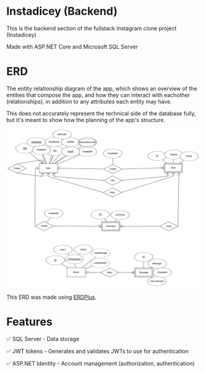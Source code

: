 # Instadicey (Backend)
This is the backend section of the fullstack Instagram clone project (Instadicey)

Made with ASP.NET Core and Microsoft SQL Server

# ERD
The entity relationship diagram of the app, which shows an overview of the entities that compose the app, and how they can interact with eachother (relationships), in addition to any attributes each entity may have.

This does not accurately represent the technical side of the database fully, but it's meant to show how the planning of the app's structure.

![ERD](ERD.png "The ERD")

This ERD was made using [ERDPlus](https://erdplus.com/).

# Features
✅ SQL Server - Data storage

✅ JWT tokens - Generates and validates JWTs to use for authentication

✅ ASP.NET Identity - Account management (authorization, authentication)
